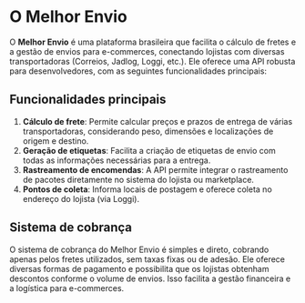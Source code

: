 # O Melhor Envio

O **Melhor Envio** é uma plataforma brasileira que facilita o cálculo de fretes e a gestão de envios para e-commerces, conectando lojistas com diversas transportadoras (Correios, Jadlog, Loggi, etc.). Ele oferece uma API robusta para desenvolvedores, com as seguintes funcionalidades principais:

## Funcionalidades principais

1. **Cálculo de frete**: Permite calcular preços e prazos de entrega de várias transportadoras, considerando peso, dimensões e localizações de origem e destino.
2. **Geração de etiquetas**: Facilita a criação de etiquetas de envio com todas as informações necessárias para a entrega.
3. **Rastreamento de encomendas**: A API permite integrar o rastreamento de pacotes diretamente no sistema do lojista ou marketplace.
4. **Pontos de coleta**: Informa locais de postagem e oferece coleta no endereço do lojista (via Loggi).

## Sistema de cobrança

O sistema de cobrança do Melhor Envio é simples e direto, cobrando apenas pelos fretes utilizados, sem taxas fixas ou de adesão. Ele oferece diversas formas de pagamento e possibilita que os lojistas obtenham descontos conforme o volume de envios. Isso facilita a gestão financeira e a logística para e-commerces.
